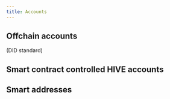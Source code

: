 ```yaml
---
title: Accounts
---
```


## Offchain accounts

(DID standard)


## Smart contract controlled HIVE accounts

## Smart addresses